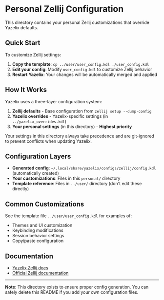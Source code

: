 # Personal Zellij Configuration

This directory contains your personal Zellij customizations that override Yazelix defaults.

## Quick Start

To customize Zellij settings:

1. **Copy the template**: `cp ../user/user_config.kdl ./user_config.kdl`
2. **Edit your config**: Modify `user_config.kdl` to customize Zellij behavior
3. **Restart Yazelix**: Your changes will be automatically merged and applied

## How It Works

Yazelix uses a three-layer configuration system:

1. **Zellij defaults** - Base configuration from `zellij setup --dump-config`
2. **Yazelix overrides** - Yazelix-specific settings (in `../yazelix_overrides.kdl`)
3. **Your personal settings** (in this directory) - **Highest priority**

Your settings in this directory always take precedence and are git-ignored to prevent conflicts when updating Yazelix.

## Configuration Layers

- **Generated config**: `~/.local/share/yazelix/configs/zellij/config.kdl` (automatically created)
- **Your customizations**: Files in this `personal/` directory
- **Template reference**: Files in `../user/` directory (don't edit these directly)

## Common Customizations

See the template file `../user/user_config.kdl` for examples of:
- Themes and UI customization
- Keybinding modifications  
- Session behavior settings
- Copy/paste configuration

## Documentation

- [Yazelix Zellij docs](../../../docs/zellij-configuration.md)
- [Official Zellij documentation](https://zellij.dev/documentation/)

---

**Note**: This directory exists to ensure proper config generation. You can safely delete this README if you add your own configuration files.